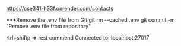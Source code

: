 https://cse341-h33f.onrender.com/contacts

***Remove the .env file from Git
git rm --cached .env
git commit -m "Remove .env file from repository"

rtrl+shiftp => rest commend
Connected to: localhost:27017